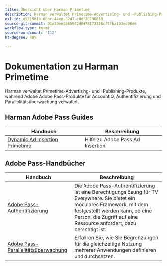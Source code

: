 ```yaml
---
title: Übersicht über Harman Primetime
description: Harman verwaltet Primetime-Advertising- und -Publishing-Produkte, während Adobe Adobe Pass-Produkte für AccountIQ, Authentifizierung und Parallelitätsüberwachung verwaltet.
exl-id: e9215d1b-00bc-44ee-82d7-c0df20796818
source-git-commit: 01e29ee2665942d0078173316cf7fba103ec98e6
workflow-type: tm+mt
source-wordcount: '112'
ht-degree: 40%

---
```



# Dokumentation zu Harman Primetime

<!--
NOTE: Don't change Primetime to Pass in this file. All the stuff that belongs to Harman is still Primetime.
-->

Harman verwaltet Primetime-Advertising- und -Publishing-Produkte, während Adobe Adobe Pass-Produkte für AccountIQ, Authentifizierung und Parallelitätsüberwachung verwaltet.

## Harman Adobe Pass Guides

| Handbuch | Beschreibung |
| ---------------------------------------------------------------------------------------------------------- | ---------------------------- |
| [Dynamic Ad Insertion Primetime](https://experienceleague.adobe.com/docs/primetime/ad-insertion/home.html?lang=de) | Hilfe zu Adobe Pass Ad Insertion |

## Adobe Pass-Handbücher

| Handbuch | Beschreibung |
| ---------------------------------------------------------------------------- | ------------------------------------------------------------------------------------------------------------------------------------------------------------------------------------------ |
| [Adobe Pass-Authentifizierung](/help/authentication/home.md) | Die Adobe Pass-Authentifizierung ist eine Berechtigungslösung für TV Everywhere. Sie bietet ein modulares Framework, mit dem festgestellt werden kann, ob eine Person, die Zugriff auf eine Ressource anfordert, dazu berechtigt ist. |
| [Adobe Pass-Parallelitätsüberwachung](/help/concurrency-monitoring/cm-home.md) | Erfahren Sie, wie Sie Begrenzungen für die gleichzeitige Nutzung mehrerer Anwendungen definieren und durchsetzen. |
